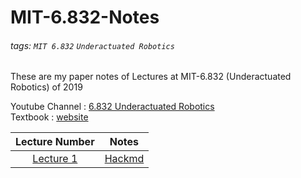 # MIT-6.832-Notes

###### tags: `MIT 6.832` `Underactuated Robotics`

These are my paper notes of Lectures at MIT-6.832 (Underactuated Robotics) of 2019

Youtube Channel : [6.832 Underactuated Robotics]()  
Textbook : [website](http://underactuated.csail.mit.edu/)


| Lecture Number       | Notes         |
| :---:                | :-:           |
| [Lecture 1]()        | [Hackmd]()    |
